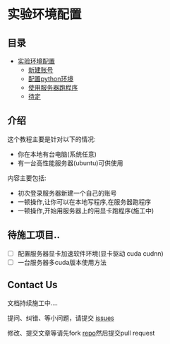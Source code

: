 # 实验环境配置

## 目录

* [实验环境配置](doc/part1/README.md)
  * [新建账号](doc/part1/page1-1.md)
  * [配置python环境](doc/part1/page1-2.md)
  * [使用服务器跑程序](doc/part1/page1-3.md)
  * [待定](doc/part1/page1-4.md)

## 介绍

这个教程主要是针对以下的情况:

* 你在本地有台电脑(系统任意)
* 有一台高性能服务器\(ubuntu\)可供使用

内容主要包括:

* 初次登录服务器新建一个自己的账号
* 一顿操作,让你可以在本地写程序,在服务器跑程序
* 一顿操作,开始用服务器上的用显卡跑程序(施工中)

## 待施工项目..

* [ ] 配置服务器显卡加速软件环境(显卡驱动 cuda cudnn)
* [ ] 一台服务器多cuda版本使用方法

## Contact Us

文档持续施工中....  

提问、纠错、等小问题，请提交 [issues](https://github.com/mingxiansen/gitbook/issues)

修改、提交文章等请先fork [repo](https://github.com/mingxiansen/gitbook)然后提交pull request
